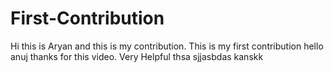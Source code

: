 # First-Contribution
Hi this is Aryan and this is my contribution.
This is my first contribution
hello anuj thanks for this video. Very Helpful
thsa sjjasbdas kanskk
